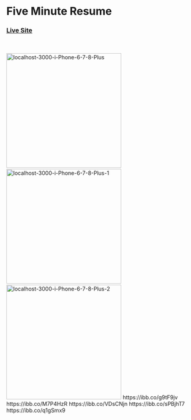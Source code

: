# Five Minute Resume

### [Live Site](https://five-minute-resume.herokuapp.com/)
<br/>
<br/>
<a href="https://ibb.co/q1gSmx9"><img src="https://i.ibb.co/ggW2t6w/localhost-3000-i-Phone-6-7-8-Plus.png" alt="localhost-3000-i-Phone-6-7-8-Plus" width="300"  border="0" /></a>&nbsp;&nbsp;
<a href="https://ibb.co/sPBjhT7"><img src="https://i.ibb.co/hMqskG0/localhost-3000-i-Phone-6-7-8-Plus-1.png" alt="localhost-3000-i-Phone-6-7-8-Plus-1" width="300" border="0" /></a>&nbsp;&nbsp;
<a href="https://ibb.co/VDsCNjn"><img src="https://i.ibb.co/sQZ1Pmx/localhost-3000-i-Phone-6-7-8-Plus-2.png" alt="localhost-3000-i-Phone-6-7-8-Plus-2" width="300" border="0" /></a>
https://ibb.co/g9tF9jv
https://ibb.co/M7P4HzR
https://ibb.co/VDsCNjn
https://ibb.co/sPBjhT7
https://ibb.co/q1gSmx9



